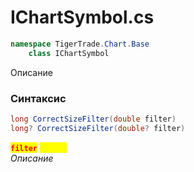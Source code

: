 
# IChartSymbol.cs
```csharp
namespace TigerTrade.Chart.Base  
    class IChartSymbol
```

Описание

### Синтаксис
```csharp
long CorrectSizeFilter(double filter)
long? CorrectSizeFilter(double? filter)
```

<mark style="color:red;">**`filter`**</mark> <mark style="color:yellow;">`double`</mark>  
 *Описание*  
  

                    
                    
